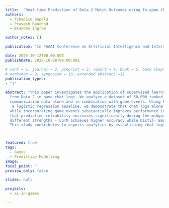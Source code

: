 ```yaml
---
title:  "Real-time Prediction of Dota 2 Match Outcomes using In-game Chat Logs"
authors:
  - Tshepiso Bapela
  - Pravesh Ranchod
  - Branden Ingram

author_notes: []

publication: "In *AAAI Conference on Artificial Intelligence and Interactive Digital Entertainment*"

date: 2025-10-12T00:00:00Z
publishDate: 2023-10-08T00:00:00Z

# conf = 1, journal = 2, preprint = 3, report = 4, book = 5, book chapter = 6, thesis = 7, patent = 9
# workshop = 9, symposium = 10, extended abstract =11
publication_types:
- "1"

abstract: "This paper investigates the application of supervised learning for the purpose of match outcome prediction 
  from Dota 2 in game chat logs. We analyze a dataset of 50,000 ranked matches, evaluating the predictive power of
  communication data alone and in combination with game events. Using LSTM and DistilBERT architectures, alongside 
   a logistic regression baseline, we demonstrate that chat logs alone enable accurate prediction (up to 81.4% accuracy),
  while incorporating game events substantially improves performance (up to 98.4% accuracy). Our temporal analysis reveals
  that prediction reliability increases significantly during the midgame phase (15-30 minutes), with models exhibiting 
  different strengths - LSTM achieves higher accuracy while Distil- BERT demonstrates greater prediction confidence. 
  This study contributes to esports analytics by establishing chat logs as a viable predictive data source."



featured: true
tags:
  - Games
  - Predictive Modelling
image:
focal_point: ''
preview_only: false

slides: null

projects:
  - ai-in-games

---
```

